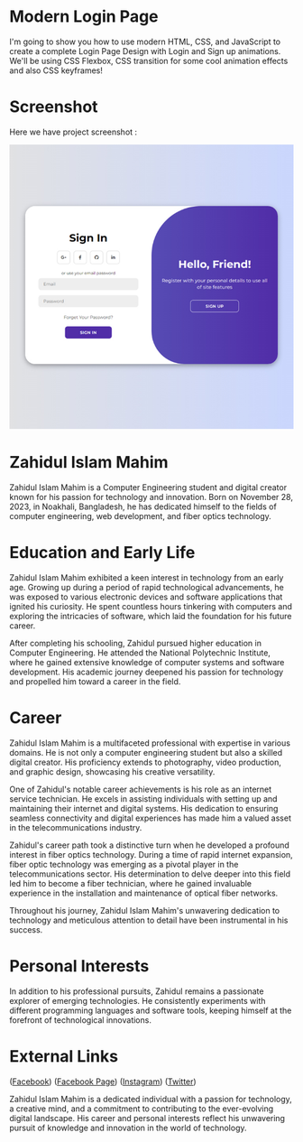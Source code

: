 # Modern Login Page
I'm going to show you how to use modern HTML, CSS, and JavaScript to create a complete Login Page Design with Login and Sign up animations. We'll be using CSS Flexbox, CSS  transition for some cool animation effects and also CSS keyframes!

# Screenshot
Here we have project screenshot :

![screenshot](screenshot.jpg)

# Zahidul Islam Mahim
Zahidul Islam Mahim is a Computer Engineering student and digital creator known for his passion for technology and innovation. Born on November 28, 2023, in Noakhali, Bangladesh, he has dedicated himself to the fields of computer engineering, web development, and fiber optics technology.

# Education and Early Life

Zahidul Islam Mahim exhibited a keen interest in technology from an early age. Growing up during a period of rapid technological advancements, he was exposed to various electronic devices and software applications that ignited his curiosity. He spent countless hours tinkering with computers and exploring the intricacies of software, which laid the foundation for his future career.

After completing his schooling, Zahidul pursued higher education in Computer Engineering. He attended the National Polytechnic Institute, where he gained extensive knowledge of computer systems and software development. His academic journey deepened his passion for technology and propelled him toward a career in the field.

# Career

Zahidul Islam Mahim is a multifaceted professional with expertise in various domains. He is not only a computer engineering student but also a skilled digital creator. His proficiency extends to photography, video production, and graphic design, showcasing his creative versatility.

One of Zahidul's notable career achievements is his role as an internet service technician. He excels in assisting individuals with setting up and maintaining their internet and digital systems. His dedication to ensuring seamless connectivity and digital experiences has made him a valued asset in the telecommunications industry.

Zahidul's career path took a distinctive turn when he developed a profound interest in fiber optics technology. During a time of rapid internet expansion, fiber optic technology was emerging as a pivotal player in the telecommunications sector. His determination to delve deeper into this field led him to become a fiber technician, where he gained invaluable experience in the installation and maintenance of optical fiber networks.

Throughout his journey, Zahidul Islam Mahim's unwavering dedication to technology and meticulous attention to detail have been instrumental in his success.

# Personal Interests

In addition to his professional pursuits, Zahidul remains a passionate explorer of emerging technologies. He consistently experiments with different programming languages and software tools, keeping himself at the forefront of technological innovations.

# External Links

([Facebook](https://www.facebook.com/zahidulislammahim26))
([Facebook Page](https://www.facebook.com/zahidulislammahim2626))
([Instagram](https://www.instagram.com/zahidul_islam_mahim_26/))
([Twitter](https://twitter.com/zahidulislam_26))

Zahidul Islam Mahim is a dedicated individual with a passion for technology, a creative mind, and a commitment to contributing to the ever-evolving digital landscape. His career and personal interests reflect his unwavering pursuit of knowledge and innovation in the world of technology.
